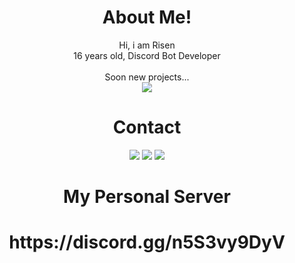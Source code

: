 <div align="center">
  <h1>About Me!</h1>
Hi, i am Risen<br>
16 years old, Discord Bot Developer<br><br>
Soon new projects...

  <br>
    <img src="https://github-readme-stats.vercel.app/api?username=risenjs"> 
  
  <h1>Contact</h1>
  <a href="https://discord.com/users/850128679819804674" target="_blank"><img src="https://shields.io/badge/DISCORD-111111.svg?&style=for-the-badge&logo=discord"></a>
  <a href="https://www.instagram.com/yusuffzm/" target="_blank"><img src="https://shields.io/badge/Instagram-111111.svg?&style=for-the-badge&logo=instagram"></a>
  <a href="https://github.com/risenjs" target="_blank"><img src="https://shields.io/badge/GITHUB-111111.svg?&style=for-the-badge&logo=github"></a>
  
  <h1> My Personal Server <h1> 
https://discord.gg/n5S3vy9DyV

</div>
